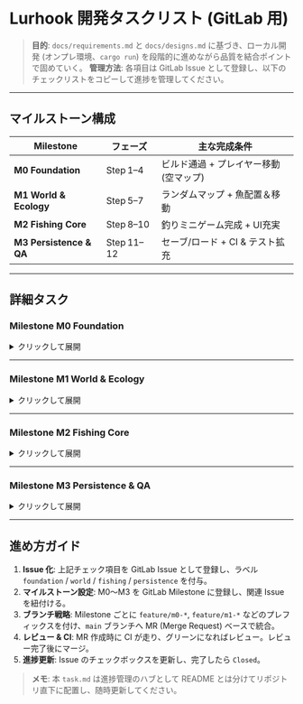 # Lurhook 開発タスクリスト (GitLab 用)

> **目的**: `docs/requirements.md` と `docs/designs.md` に基づき、ローカル開発 (オンプレ環境、`cargo run`) を段階的に進めながら品質を結合ポイントで固めていく。
> **管理方法**: 各項目は GitLab Issue として登録し、以下のチェックリストをコピーして進捗を管理してください。

---

## マイルストーン構成

| Milestone               | フェーズ       | 主な完成条件                 |
| ----------------------- | ---------- | ---------------------- |
| **M0 Foundation**       | Step 1–4   | ビルド通過 + プレイヤー移動 (空マップ) |
| **M1 World & Ecology**  | Step 5–7   | ランダムマップ + 魚配置＆移動       |
| **M2 Fishing Core**     | Step 8–10  | 釣りミニゲーム完成 + UI充実       |
| **M3 Persistence & QA** | Step 11–12 | セーブ/ロード + CI & テスト拡充   |

---

## 詳細タスク

### Milestone **M0 Foundation**

<details>
<summary>クリックして展開</summary>

#### Step 1 — 環境セットアップ & CI 基盤

* [x] Rust 1.78+ のインストール (`rustup`)
* [x] リポジトリをクローンし、`cargo run` が "Welcome to Lurhook!" を表示することを確認
* [x] `.gitlab-ci.yml` を作成し、Ubuntu 最新版で以下を実行

  * `cargo clippy -- -D warnings`
  * `cargo test --all --offline`
* [x] CI パイプラインがグリーンになることを確認

#### Step 2 — インターフェース定義 & スタブ実装

* [x] 各クレートの公開 API を明文化 (mapgen / ecology / fishing / ui / data)
* [x] スタブ関数・構造体を実装し、ドキュメントコメントを付与
* [x] `game-core::run()` でスタブを順に呼び出し、ビルドが通ることを確認

#### Step 3 — 基本 UI ループ統合

* [x] `bracket-lib` 依存を追加
* [x] `LurhookGame` 構造体で `GameState` を実装
* [x] 画面にプレースホルダ文字 (タイトル or `@`) を描画
* [x] ウィンドウの作成・終了が正常なことを確認

#### Step 4 — プレイヤー移動 & 入力ハンドリング

* [x] h/j/k/l & 矢印キーで 8 方向移動を実装
* [x] 画面端で移動を抑制する境界チェック
* [x] 移動ロジックのユニットテスト

</details>

---

### Milestone **M1 World & Ecology**

<details>
<summary>クリックして展開</summary>

#### Step 5 — マップ生成 (Mapgen)

* [x] `Map` 構造体と `TileKind` 列挙型を設計
* [x] `mapgen::generate(seed)` を BSP + パーリンノイズ (プレースホルダ可) で実装
* [x] 生成マップを UI へ描画
* [x] 固定シードのスナップショットテストを追加

#### Step 6 — 魚スポーン (Ecology)

* [x] `Fish` 構造体 & 種別列挙を定義
* [x] `ecology::spawn_fish(&mut Map)` で水タイルへ魚を配置
* [x] 魚シンボルを描画し、位置が妥当かテスト

#### Step 7 — 魚 AI & ターン処理

* [x] `ecology::update_fish` でランダム移動 AI を実装
* [x] ゲームループへ統合 (入力→AI→描画)
* [x] 境界・水域判定のユニットテスト

</details>

---

### Milestone **M2 Fishing Core**

<details>
<summary>クリックして展開</summary>

#### Step 8 — 基本釣りフロー

* [x] `c` キーでキャスト → 釣りモード遷移
* [x] 待機ターン後、固定確率でバイト判定
* [x] 成功時: 魚をインベントリへ、失敗時: ログに逃亡メッセージ

#### Step 9 — テンションバー・ミニゲーム

* [x] `TensionMeter` 構造体とテンション計算ロジック
* [x] テンションバー UI を釣りモード時に描画
* [x] 成功/失敗判定とユニットテスト (テンション計算)

#### Step 10 — UI パネル & ログ強化

* [ ] ログウィンドウ (最大 8 行, PgUp/PgDn でスクロール)
* [ ] ステータスパネル (HP, Line, Depth, Time)
* [ ] 標準レイアウト/釣りレイアウトの切替

</details>

---

### Milestone **M3 Persistence & QA**

<details>
<summary>クリックして展開</summary>

#### Step 11 — データロード & セーブ

* [ ] `assets/fish.json` を Serde で読み込み、魚種リスト生成
* [ ] 魚強度などゲームロジックをデータ駆動化
* [ ] ゲーム状態を RON 形式で保存 (`save_<datetime>.ron`)
* [ ] エラー時ハンドリングとロード機能 (任意)

#### Step 12 — テスト拡充 & CI 強化

* [ ] 各クレートでユニットテストを追加し、80%+ カバレッジ
* [ ] ゴールデンマスター & スナップショットテスト導入
* [x] スナップショットテストの改行差異を吸収しクロスプラットフォーム化
* [ ] GitLab CI を Linux/Windows/macOS + WASM マトリクスに拡張
* [ ] `cargo clippy -- -D warnings` を CI に組み込み、パフォーマンス回帰テスト(任意)

</details>

---

## 進め方ガイド

1. **Issue 化**: 上記チェック項目を GitLab Issue として登録し、ラベル `foundation` / `world` / `fishing` / `persistence` を付与。
2. **マイルストーン設定**: M0～M3 を GitLab Milestone に登録し、関連 Issue を紐付ける。
3. **ブランチ戦略**: Milestone ごとに `feature/m0-*`, `feature/m1-*` などのプレフィックスを付け、`main` ブランチへ MR (Merge Request) ベースで統合。
4. **レビュー & CI**: MR 作成時に CI が走り、グリーンになればレビュー。レビュー完了後にマージ。
5. **進捗更新**: Issue のチェックボックスを更新し、完了したら `Closed`。

> **メモ**: 本 `task.md` は進捗管理のハブとして README とは分けてリポジトリ直下に配置し、随時更新してください。
